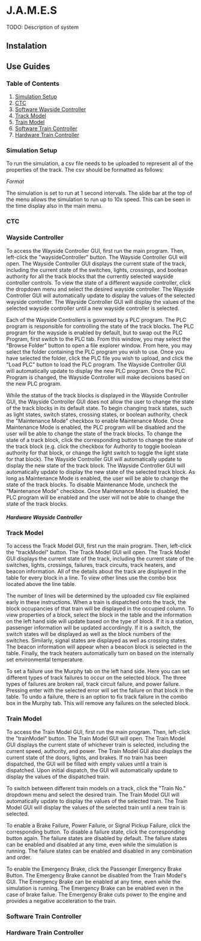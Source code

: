 # J.A.M.E.S
TODO: Description of system

## Instalation

## Use Guides

### Table of Contents
1. [Simulation Setup](#simulation-setup)
1. [CTC](#ctc)
2. [Software Wayside Controller](#software-wayside-controller)
3. [Track Model](#track-model)
4. [Train Model](#train-model)
5. [Software Train Controller](#software-train-controller)
6. [Hardware Train Controller](#hardware-train-controller)

### Simulation Setup

To run the simulation, a csv file needs to be uploaded to represent all of the properties of the track.  The csv should be formatted as follows:

*Format*

The simulation is set to run at 1 second intervals.  The slide bar at the top of the menu allows the simulation to run up to 10x speed.  This can be seen in the time display also in the main menu.

### CTC

### Wayside Controller
To access the Wayside Controller GUI, first run the main program. Then, left-click the "waysideController" button. The Wayside Controller GUI will open. The Wayside Controller GUI displays the current state of the track, including the current state of the switches, lights, crossings, and boolean authority for all the track blocks that the currently selected wayside controller controls. To view the state of a different wayside controller, click the dropdown menu and select the desired wayside controller. The Wayside Controller GUI will automatically update to display the values of the selected wayside controller. The Wayside Controller GUI will display the values of the selected wayside controller until a new wayside controller is selected.

Each of the Wayside Controllers is governed by a PLC program. The PLC program is responsible for controlling the state of the track blocks. The PLC program for the wayside is enabled by default, but to swap out the PLC Program, first switch to the PLC tab. From this window, you may select the "Browse Folder" button to open a file explorer window. From here, you may select the folder containing the PLC program you wish to use. Once you have selected the folder, click the PLC file you wish to upload, and click the "Load PLC" button to load the PLC program. The Wayside Controller GUI will automatically update to display the new PLC program. Once the PLC Program is changed, the Wayside Controller will make decisions based on the new PLC program.

While the status of the track blocks is displayed in the Wayside Controller GUI, the Wayside Controller GUI does not allow the user to change the state of the track blocks in its default state. To begin changing track states, such as light states, switch states, crossing states, or boolean authority, check the "Maintenance Mode" checkbox to enable Maintenance Mode. Once Maintenance Mode is enabled, the PLC program will be disabled and the user will be able to change the state of the track blocks. To change the state of a track block, click the corresponding button to change the state of the track block (e.g. click the checkbox for Authority to toggle boolean authority for that block, or change the light switch to toggle the light state for that block). The Wayside Controller GUI will automatically update to display the new state of the track block. The Wayside Controller GUI will automatically update to display the new state of the selected track block. As long as Maintenance Mode is enabled, the user will be able to change the state of the track blocks. To disable Maintenance Mode, uncheck the "Maintenance Mode" checkbox. Once Maintenance Mode is disabled, the PLC program will be enabled and the user will not be able to change the state of the track blocks.

#### <i>Hardware Wayside Controller</i>

### Track Model
To access the Track Model GUI, first run the main program. Then, left-click the "trackModel" button. The Track Model GUI will open. The Track Model GUI displays the current state of the track, including the current state of the switches, lights, crossings, failures, track circuits, track heaters, and beacon information. All of the details about the track are displayed in the table for every block in a line.  To view other lines use the combo box located above the line table.

The number of lines will be determined by the uploaded csv file explained early in these instructions. When a train is dispatched onto the track, the block occupancies of that train will be displayed in the occupied column.  To view properties of a block, select the block in the table and the information on the left hand side will update based on the type of block.  If it is a station, passenger information will be updated accordingly.  If it is a switch, the switch states will be displayed as well as the block numbers of the switches.  Similarly, signal states are displayed as well as crossing states.  The beacon information will appear when a beacon block is selected in the table.  Finally, the track heaters automatically turn on based on the internally set environmental temperature.

To set a failure use the Murphy tab on the left hand side.  Here you can set different types of track failures to occur on the selected block.  The three types of failures are broken rail, track circuit failure, and power failure.  Pressing enter with the selected error will set the failure on that block in the table.  To undo a failure, there is an option to fix track failure in the combo box in the Murphy tab.  This will remove any failures on the selected block. 

### Train Model
To access the Train Model GUI, first run the main program. Then, left-click the "trainModel" button. The Train Model GUI will open. The Train Model GUI displays the current state of whichever train is selected, including the current speed, authority, and power. The Train Model GUI also displays the current state of the doors, lights, and brakes. If no train has been dispatched, the GUI will be filled with empty values until a train is dispatched.  Upon initial dispatch, the GUI will automatically update to display the values of the dispatched train.

To switch between different train models on a track, click the "Train No." dropdown menu and select the desired train. The Train Model GUI will automatically update to display the values of the selected train. The Train Model GUI will display the values of the selected train until a new train is selected.

To enable a Brake Failure, Power Failure, or Signal Pickup Failure, click the corresponding button. To disable a failure state, click the corresponding button again. The failure states are disabled by default. The failure states can be enabled and disabled at any time, even while the simulation is running. The failure states can be enabled and disabled in any combination and order.

To enable the Emergency Brake, click the Passenger Emergency Brake Button. The Emergency Brake cannot be disabled from the Train Model's GUI. The Emergency Brake can be enabled at any time, even while the simulation is running. The Emergency Brake can be enabled even in the case of brake failue.  The Emergency Brake cuts power to the engine and provides a negative acceleration to the train.

### Software Train Controller

### Hardware Train Controller
